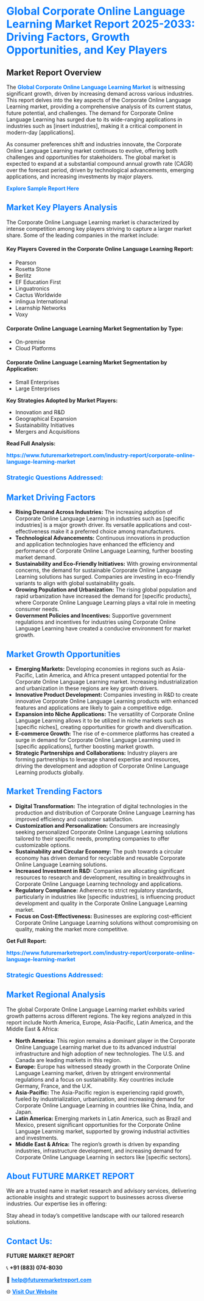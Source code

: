 <h1 style="color: #007BFF;">Global Corporate Online Language Learning Market Report 2025-2033: Driving Factors, Growth Opportunities, and Key Players</h1>

<section id="overview">
<h2>Market Report Overview</h2>
<p>The <a href="https://www.futuremarketreport.com/industry-report/corporate-online-language-learning-market" style="color: #007BFF; text-decoration: none;"><strong>Global Corporate Online Language Learning Market</strong></a> is witnessing significant growth, driven by increasing demand across various industries. This report delves into the key aspects of the Corporate Online Language Learning market, providing a comprehensive analysis of its current status, future potential, and challenges. The demand for Corporate Online Language Learning has surged due to its wide-ranging applications in industries such as [insert industries], making it a critical component in modern-day [applications].</p>
<p>As consumer preferences shift and industries innovate, the Corporate Online Language Learning market continues to evolve, offering both challenges and opportunities for stakeholders. The global market is expected to expand at a substantial compound annual growth rate (CAGR) over the forecast period, driven by technological advancements, emerging applications, and increasing investments by major players.</p>
</section>

<section id="overview">
<p><a href="https://www.futuremarketreport.com/request-sample/reportId=51255" style="color: #007BFF; text-decoration: none;"><strong>Explore Sample Report Here</strong></a></p>
</section>

<section id="key-players">
<h2 style="color: #007BFF;">Market Key Players Analysis</h2>
<p>The Corporate Online Language Learning market is characterized by intense competition among key players striving to capture a larger market share. Some of the leading companies in the market include:</p>
<h4>Key Players Covered in the Corporate Online Language Learning Report:</h4>
<ul><li>Pearson</li><li>Rosetta Stone</li><li>Berlitz</li><li>EF Education First</li><li>Linguatronics</li><li>Cactus Worldwide</li><li>inlingua International</li><li>Learnship Networks</li><li>Voxy</li></ul>
<h4>Corporate Online Language Learning Market Segmentation by Type:</h4>
<ul><li>On-premise</li><li>Cloud Platforms</li></ul>

<h4>Corporate Online Language Learning Market Segmentation by Application:</h4>
<ul><li>Small Enterprises</li><li>Large Enterprises</li></ul>
<p><strong>Key Strategies Adopted by Market Players:</strong></p>
<ul>
<li>Innovation and R&D</li>
<li>Geographical Expansion</li>
<li>Sustainability Initiatives</li>
<li>Mergers and Acquisitions</li>
</ul>
</section>

<section>
<p><strong>Read Full Analysis: </strong></p><a href="https://www.futuremarketreport.com/industry-report/corporate-online-language-learning-market" style="color: #007BFF; text-decoration: none;"><strong>https://www.futuremarketreport.com/industry-report/corporate-online-language-learning-market</strong></a>
<h3 style="color: #007BFF;">Strategic Questions Addressed:</h3>
</section>

<section id="driving-factors">
<h2 style="color: #007BFF;">Market Driving Factors</h2>
<ul>
<li><strong>Rising Demand Across Industries:</strong> The increasing adoption of Corporate Online Language Learning in industries such as [specific industries] is a major growth driver. Its versatile applications and cost-effectiveness make it a preferred choice among manufacturers.</li>
<li><strong>Technological Advancements:</strong> Continuous innovations in production and application technologies have enhanced the efficiency and performance of Corporate Online Language Learning, further boosting market demand.</li>
<li><strong>Sustainability and Eco-Friendly Initiatives:</strong> With growing environmental concerns, the demand for sustainable Corporate Online Language Learning solutions has surged. Companies are investing in eco-friendly variants to align with global sustainability goals.</li>
<li><strong>Growing Population and Urbanization:</strong> The rising global population and rapid urbanization have increased the demand for [specific products], where Corporate Online Language Learning plays a vital role in meeting consumer needs.</li>
<li><strong>Government Policies and Incentives:</strong> Supportive government regulations and incentives for industries using Corporate Online Language Learning have created a conducive environment for market growth.</li>
</ul>
</section>

<section id="growth-opportunities">
<h2 style="color: #007BFF;">Market Growth Opportunities</h2>
<ul>
<li><strong>Emerging Markets:</strong> Developing economies in regions such as Asia-Pacific, Latin America, and Africa present untapped potential for the Corporate Online Language Learning market. Increasing industrialization and urbanization in these regions are key growth drivers.</li>
<li><strong>Innovative Product Development:</strong> Companies investing in R&D to create innovative Corporate Online Language Learning products with enhanced features and applications are likely to gain a competitive edge.</li>
<li><strong>Expansion into Niche Applications:</strong> The versatility of Corporate Online Language Learning allows it to be utilized in niche markets such as [specific niches], creating opportunities for growth and diversification.</li>
<li><strong>E-commerce Growth:</strong> The rise of e-commerce platforms has created a surge in demand for Corporate Online Language Learning used in [specific applications], further boosting market growth.</li>
<li><strong>Strategic Partnerships and Collaborations:</strong> Industry players are forming partnerships to leverage shared expertise and resources, driving the development and adoption of Corporate Online Language Learning products globally.</li>
</ul>
</section>

<section id="trending-factors">
<h2 style="color: #007BFF;">Market Trending Factors</h2>
<ul>
<li><strong>Digital Transformation:</strong> The integration of digital technologies in the production and distribution of Corporate Online Language Learning has improved efficiency and customer satisfaction.</li>
<li><strong>Customization and Personalization:</strong> Consumers are increasingly seeking personalized Corporate Online Language Learning solutions tailored to their specific needs, prompting companies to offer customizable options.</li>
<li><strong>Sustainability and Circular Economy:</strong> The push towards a circular economy has driven demand for recyclable and reusable Corporate Online Language Learning solutions.</li>
<li><strong>Increased Investment in R&D:</strong> Companies are allocating significant resources to research and development, resulting in breakthroughs in Corporate Online Language Learning technology and applications.</li>
<li><strong>Regulatory Compliance:</strong> Adherence to strict regulatory standards, particularly in industries like [specific industries], is influencing product development and quality in the Corporate Online Language Learning market.</li>
<li><strong>Focus on Cost-Effectiveness:</strong> Businesses are exploring cost-efficient Corporate Online Language Learning solutions without compromising on quality, making the market more competitive.</li>
</ul>
</section>

<section>
<p><strong>Get Full Report: </strong></p><a href="https://www.futuremarketreport.com/industry-report/corporate-online-language-learning-market" style="color: #007BFF; text-decoration: none;"><strong>https://www.futuremarketreport.com/industry-report/corporate-online-language-learning-market</strong></a>
<h3 style="color: #007BFF;">Strategic Questions Addressed:</h3>
</section>


<section id="regional-analysis">
<h2 style="color: #007BFF;">Market Regional Analysis</h2>
<p>The global Corporate Online Language Learning market exhibits varied growth patterns across different regions. The key regions analyzed in this report include North America, Europe, Asia-Pacific, Latin America, and the Middle East & Africa:</p>
<ul>
<li><strong>North America:</strong> This region remains a dominant player in the Corporate Online Language Learning market due to its advanced industrial infrastructure and high adoption of new technologies. The U.S. and Canada are leading markets in this region.</li>
<li><strong>Europe:</strong> Europe has witnessed steady growth in the Corporate Online Language Learning market, driven by stringent environmental regulations and a focus on sustainability. Key countries include Germany, France, and the U.K.</li>
<li><strong>Asia-Pacific:</strong> The Asia-Pacific region is experiencing rapid growth, fueled by industrialization, urbanization, and increasing demand for Corporate Online Language Learning in countries like China, India, and Japan.</li>
<li><strong>Latin America:</strong> Emerging markets in Latin America, such as Brazil and Mexico, present significant opportunities for the Corporate Online Language Learning market, supported by growing industrial activities and investments.</li>
<li><strong>Middle East & Africa:</strong> The region’s growth is driven by expanding industries, infrastructure development, and increasing demand for Corporate Online Language Learning in sectors like [specific sectors].</li>
</ul>
</section>

<footer>
<h2 style="color: #007BFF;">About FUTURE MARKET REPORT</h2>
<p>We are a trusted name in market research and advisory services, delivering actionable insights and strategic support to businesses across diverse industries. Our expertise lies in offering:</p>

<p>Stay ahead in today’s competitive landscape with our tailored research solutions.</p>

<h2 style="color: #007BFF;">Contact Us:</h2>
<p><strong>FUTURE MARKET REPORT</strong></p>
<p>📞 <strong>+91 (883) 074-8030</strong></p>
<p>📧 <strong><a href="mailto:help@futuremarketreport.com" style="color: #007BFF;">help@futuremarketreport.com</a></strong></p>
<p>🌐 <strong><a href="https://www.futuremarketreport.com/" style="color: #007BFF;">Visit Our Website</a></strong></p>
</footer>